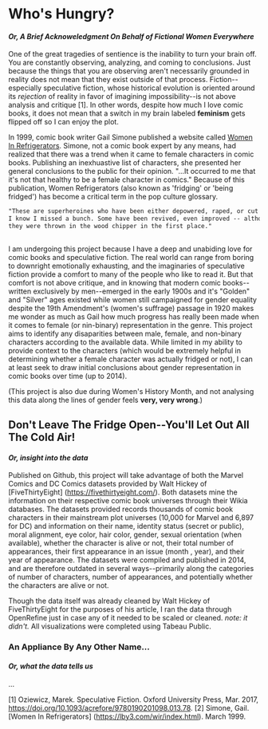 # Who's Hungry?
#### _Or, A Brief Acknoweledgment On Behalf of *Fictional* Women Everywhere_

One of the great tragedies of sentience is the inability to turn your brain off. You are constantly observing, analyzing, and coming to conclusions. Just because the things that you are observing aren't necessarily grounded in reality does not mean that they exist outside of that process. Fiction--especially speculative fiction, whose historical evolution is oriented around its _rejection_ of reality in favor of imagining impossibility--is not above analysis and critique [1]. In other words, despite how much I love comic books, it does not mean that a switch in my brain labeled **feminism** gets flipped off so I can enjoy the plot.  

In 1999, comic book writer Gail Simone published a website called [Women In Refrigerators](https://lby3.com/wir/index.html). Simone, not a comic book expert by any means, had realized that there was a trend when it came to female characters in comic books. Publishing an inexhuastive list of characters, she presented her general conclusions to the public for their opinion. "...It occurred to me that it's not that healthy to be a female character in comics." Because of this publication, Women Refrigerators (also known as 'fridging' or 'being fridged') has become a critical term in the pop culture glossary. 

```markdown
"These are superheroines who have been either depowered, raped, or cut up and stuck in the refrigerator.
I know I missed a bunch. Some have been revived, even improved -- although the question remains as to why
they were thrown in the wood chipper in the first place."
                                                                        -Gail Simone, March 1999
```

I am undergoing this project because I have a deep and unabiding love for comic books and speculative fiction. The real world can range from boring to downright emotionally exhausting, and the imaginaries of speculative fiction provide a comfort to many of the people who like to read it. But that comfort is not above critique, and in knowing that modern comic books--written exclusively by men--emerged in the early 1900s and it's "Golden" and "Silver" ages existed while women still campaigned for gender equality despite the 19th Amendment's (women's suffrage) passage in 1920 makes me wonder as much as Gail how much progress has really been made when it comes to female (or nin-binary) representation in the genre. This project aims to identify any disaparities between male, female, and non-binary characters according to the available data. While limited in my ability to provide context to the characters (which would be extremely helpful in determining whether a female character was actually fridged or not), I can at least seek to draw initial conclusions about gender representation in comic books over time (up to 2014).

(This project is also due during Women's History Month, and not analysing this data along the lines of gender feels **very, very wrong**.)


## Don't Leave The Fridge Open--You'll Let Out All The Cold Air!
#### _Or, insight into the data_

Published on Github, this project will take advantage of both the Marvel Comics and DC Comics datasets provided by Walt Hickey of [FiveThirtyEight] (https://fivethirtyeight.com/). Both datasets mine the information on their respective comic book universes through their Wikia databases. The datasets provided records thousands of comic book characters in their mainstream plot universes (10,000 for Marvel and 6,897 for DC) and information on their name, identity status (secret or public), moral alignment, eye color, hair color, gender, sexual orientation (when available), whether the character is alive or not, their total number of appearances, their first appearance in an issue (month , year), and their year of appearance. The datasets were compiled and published in 2014, and are therefore outdated in several ways--primarily along the categories of number of characters, number of appearances, and potentially whether the characters are alive or not.

Though the data itself was already cleaned by Walt Hickey of FiveThirtyEight for the purposes of his article, I ran the data through OpenRefine just in case any of it needed to be scaled or cleaned. *note: it didn't.* All visualizations were completed using Tabeau Public. 

### An Appliance By Any Other Name...
  #### _Or, what the data tells us_
  
  <script src="https://public.tableau.com/views/MarvelSexandYearIntroduced/Sheet3?:language=en-US&publish=yes&:display_count=n&:origin=viz_share_link"></script>
...
<!-- Empty div where the viz will be placed -->
<div id="tableauViz"></div>
  


[1] Oziewicz, Marek. Speculative Fiction. Oxford University Press, Mar. 2017, https://doi.org/10.1093/acrefore/9780190201098.013.78.
[2] Simone, Gail. [Women In Refrigerators] (https://lby3.com/wir/index.html). March 1999.
